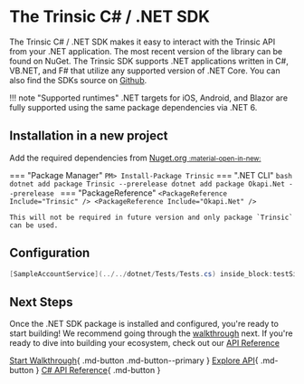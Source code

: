 # The Trinsic C# / .NET SDK  
The Trinsic C# / .NET SDK makes it easy to interact with the Trinsic API from your .NET application. The most recent version of the library can be found on NuGet. The Trinsic SDK supports .NET applications written in C#, VB.NET, and F# that utilize any supported version of .NET Core. You can also find the SDKs source on [Github](https://github.com/trinsic-id/sdk/dotnet).


!!! note "Supported runtimes"
    .NET targets for iOS, Android, and Blazor are fully supported using the same package dependencies via .NET 6.

## Installation in a new project
Add the required dependencies from [Nuget.org <small>:material-open-in-new:</small>](https://www.nuget.org/packages/Trinsic)


=== "Package Manager"
    ```
    PM> Install-Package Trinsic
    ```
=== ".NET CLI"
    ```bash
    dotnet add package Trinsic --prerelease
    dotnet add package Okapi.Net --prerelease
    ```
=== "PackageReference"
    ```
    <PackageReference Include="Trinsic" />
    <PackageReference Include="Okapi.Net" />
    ```


    This will not be required in future version and only package `Trinsic` can be used.

## Configuration

<!--codeinclude-->
```csharp
[SampleAccountService](../../dotnet/Tests/Tests.cs) inside_block:testSignInAndGetInfo
```
<!--/codeinclude-->

## Next Steps

Once the .NET SDK package is installed and configured, you're ready to start building! We recommend going through the [walkthrough](../walkthroughs/vaccination.md) next. If you're ready to dive into building your ecosystem, check out our [API Reference](../reference/index.md)

[Start Walkthrough](../walkthroughs/vaccination.md){ .md-button .md-button--primary } [Explore API](../reference/index.md){ .md-button } [C# API Reference](../reference/index.md){ .md-button }

